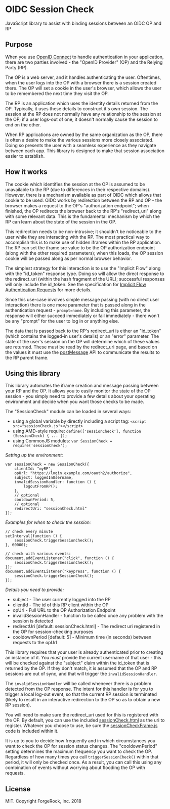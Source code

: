 # OIDC Session Check

JavaScript library to assist with binding sessions between an OIDC OP and RP

## Purpose

When you use [OpenID Connect](https://openid.net/specs/openid-connect-core-1_0.html) to handle authentication in your application, there are two parties involved - the "OpenID Provider" (OP) and the Relying Party (RP).

The OP is a web server, and it handles authenticating the user. Oftentimes, when the user logs into the OP with a browser there is a session created there. The OP will set a cookie in the user's browser, which allows the user to be remembered the next time they visit the OP.

The RP is an application which uses the identity details returned from the OP. Typically, it uses these details to construct it's own session. The session at the RP does not normally have any relationship to the session at the OP; if a user logs-out of one, it doesn't normally cause the session to end on the other.

When RP applications are owned by the same organization as the OP, there is often a desire to make the various sessions more closely associated. Doing so presents the user with a seamless experience as they navigate between each app. This library is designed to make that session association easier to establish.

## How it works

The cookie which identifies the session at the OP is assumed to be unavailable to the RP (due to differences in their respective domains). However, there is a mechanism available as part of OIDC which allows that cookie to be used. OIDC works by redirection between the RP and OP - the browser makes a request to the OP's "authorization endpoint"; when finished, the OP redirects the browser back to the RP's "redirect_uri" along with some relevant data. This is the fundamental mechanism by which the RP can learn about the state of the session in the OP.

This redirection needs to be non-intrusive; it shouldn't be noticeable to the user while they are interacting with the RP. The most practical way to accomplish this is to make use of hidden iframes within the RP application. The RP can set the iframe src value to be the OP authorization endpoint (along with the other required parameters); when this loads, the OP session cookie will be passed along as per normal browser behavior.

The simplest strategy for this interaction is to use the "Implicit Flow" along with the "id_token" response type. Doing so will allow the direct response to the redirect_uri (within the hash fragment of the URL); successful responses will only include the id_token. See the specification for [Implicit Flow Authentication Requests](https://openid.net/specs/openid-connect-core-1_0.html#rfc.section.3.2.2.1) for more details.

Since this use-case involves simple message passing (with no direct user interaction) there is one more parameter that is passed along in the authentication request - `prompt=none`. By including this parameter, the response will either succeed immediately or fail immediately - there won't be any "prompt" for the user to log in or anything else.

The data that is passed back to the RP's redirect_uri is either an "id_token" (which contains the logged-in user's details) or an "error" parameter. The state of the user's session on the OP will determine which of these values are returned. These must be read by the redirect_uri page, and based on the values it must use the [postMessage](https://developer.mozilla.org/en-US/docs/Web/API/Window/postMessage) API to communicate the results to the RP parent frame.

## Using this library

This library automates the iframe creation and message passing between your RP and the OP. It allows you to easily monitor the state of the OP session - you simply need to provide a few details about your operating environment and decide when you want those checks to be made.

The "SessionCheck" module can be loaded in several ways:
 - using a global variable by directly including a script tag: `<script src="sessionCheck.js"></script>`
 - using AMD-style require: `define(['sessionCheck'], function (SessionCheck) { ... });`
 - using CommonJS modules: `var SessionCheck = require('sessionCheck');`

*Setting up the environment:*

    var sessionCheck = new SessionCheck({
        clientId: "myRP",
        opUrl: "https://login.example.com/oauth2/authorize",
        subject: loggedInUsername,
        invalidSessionHandler: function () {
            logoutFromRP();
        },
        // optional
        cooldownPeriod: 5,
        // optional
        redirectUri: "sessionCheck.html"
    });

*Examples for when to check the session:*

    // check every minute
    setInterval(function () {
        sessionCheck.triggerSessionCheck();
    }, 60000);

    // check with various events:
    document.addEventListener("click", function () {
        sessionCheck.triggerSessionCheck();
    });
    document.addEventListener("keypress", function () {
        sessionCheck.triggerSessionCheck();
    });

*Details you need to provide:*

 - subject - The user currently logged into the RP
 - clientId - The id of this RP client within the OP
 - opUrl - Full URL to the OP Authorization Endpoint
 - invalidSessionHandler - function to be called once any problem with the session is detected
 - redirectUri [default: sessionCheck.html] - The redirect uri registered in the OP for session-checking purposes
 - cooldownPeriod [default: 5] - Minimum time (in seconds) between requests to the opUrl

This library requires that your user is already authenticated prior to creating an instance of it. You *must* provide the current username of that user - this will be checked against the "subject" claim within the id_token that is returned by the OP. If they don't match, it is assumed that the OP and RP sessions are out of sync, and that will trigger the `invalidSessionHandler`.

The `invalidSessionHandler` will be called whenever there is a problem detected from the OP response. The intent for this handler is for you to trigger a local log-out event, so that the current RP session is terminated (likely to result in an interactive redirection to the OP so as to obtain a new RP session).

You will need to make sure the redirect_uri used for this is registered with the OP. By default, you can use the included [sessionCheck.html](./sessionCheck.html) as the uri to register. Whatever you choose to use, be sure the [sessionCheckFrame.js](./sessionCheckFrame.js) code is included within it.

It is up to you to decide how frequently and in which circumstances you want to check the OP for session status changes. The "cooldownPeriod" setting determines the maximum frequency you want to check the OP. Regardless of how many times you call `triggerSessionCheck()` within that period, it will only be checked once. As a result, you can call this using any combination of events without worrying about flooding the OP with requests.

## License

MIT. Copyright ForgeRock, Inc. 2018
